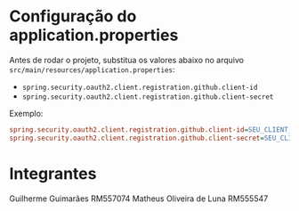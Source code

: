 # Configuração do application.properties


Antes de rodar o projeto, substitua os valores abaixo no arquivo `src/main/resources/application.properties`:

- `spring.security.oauth2.client.registration.github.client-id`
- `spring.security.oauth2.client.registration.github.client-secret`

Exemplo:

```ini
spring.security.oauth2.client.registration.github.client-id=SEU_CLIENT_ID
spring.security.oauth2.client.registration.github.client-secret=SEU_CLIENT_SECRET
```

# Integrantes

Guilherme Guimarães RM557074
Matheus Oliveira de Luna RM555547